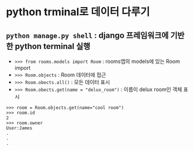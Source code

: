 # python trminal로 데이터 다루기

## `python manage.py shell` : django 프레임워크에 기반한 python terminal 실행
 - `>>> from rooms.models import Room` : rooms앱의 models에 있는 Room import
 - `>>> Room.objects` : Room 데이터에 접근
  - `>>> Room.obects.all()` : 모든 데이터 표시
  - `>>> Room.obects.get(name = "delux_room")` : 이름이 delux room인 객체 표시
```
>>> room = Room.objects.get(name="cool room")
>>> room.id
2
>>> room.owner
User:James
.
.
.

```
